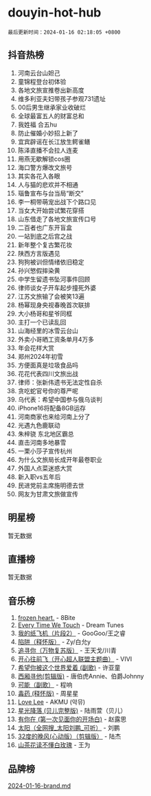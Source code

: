 # douyin-hot-hub

`最后更新时间：2024-01-16 02:18:05 +0800`

## 抖音热榜

1. 河南云台山妲己
1. 童锦程登台初体验
1. 各地文旅宣推卷出新高度
1. 维多利亚夫妇带孩子参观731遗址
1. 00后男生继承家业收破烂
1. 全球最富五人的财富总和
1. 我姓福 合五hu
1. 防止催婚小妙招上新了
1. 宜宾辟谣在长江放生鳄雀鳝
1. 陈泽直播不会拉人连麦
1. 用燕无歇解锁cos圈
1. 海口警方爆改文旅号
1. 其实各花入各眼
1. 人与猫的悲欢并不相通
1. 瑙鲁宣布与台当局“断交”
1. 李一桐带萌宠出战下个路口见
1. 当女大开始尝试繁花穿搭
1. 山东借走了各地文旅宣传口号
1. 二百者也广东开盲盒
1. 一站到底之后宫之战
1. 新年整个复古繁花妆
1. 陕西方言版遇见
1. 狗狗被训但情绪依旧稳定
1. 孙兴慜假摔染黄
1. 中学生留遗书坠河事件回顾
1. 律师谈女子开车起步撞死外婆
1. 江苏文旅输了会被笑13遍
1. 杨幂现身央视春晚首次联排
1. 大小杨哥和星爷同框
1. 主打一个已读乱回
1. 山海经里的冰雪云台山
1. 外卖小哥晒工资条单月4万多
1. 年会花样大赏
1. 郑州2024年初雪
1. 方便面真是垃圾食品吗
1. 花花代表四川文旅出战
1. 律师：张新伟遗书无法定性自杀
1. 贪吃蛇官号你的尊严呢
1. 乌代表：希望中国参与俄乌谈判
1. iPhone16将配备8GB运存
1. 河南商家也来给河南上分了
1. 光遇九色鹿联动
1. 朱梓骁 东北地区霸总
1. 直击河南多地暴雪
1. 一栗小莎子宣传杭州
1. 为什么文旅局长成开年最卷职业
1. 外国人点菜迷惑大赏
1. 新入职vs五年后
1. 民进党前主席施明德去世
1. 网友为甘肃文旅做宣传

## 明星榜

暂无数据

## 直播榜

暂无数据

## 音乐榜

1. [frozen heart.](https://sf6-cdn-tos.douyinstatic.com/obj/tos-cn-ve-2774/oIIWJfyjIACZA9zQMtnJ6hQQhFC4vhCupoRBsO) - 8Bite
1. [Every Time We Touch](https://sf86-cdn-tos.douyinstatic.com/obj/tos-cn-ve-2774/ogN6lUKQeBBfEVhIOMikG1CcJjugxk1tztZyhP) - Dream Tunes
1. [我的纸飞机（片段2）](https://sf86-cdn-tos.douyinstatic.com/obj/tos-cn-ve-2774/oM2ZrKcg2CD5AeRB2gkeXOFB1IxAGJdZPazYHf) - GooGoo/王之睿
1. [陷阱（释怀版）](https://sf86-cdn-tos.douyinstatic.com/obj/tos-cn-ve-2774/oE8C21LeZrzKLDFfQYgMzx4GAIHageG5IzayY7) - Zy/白允y
1. [追寻你（万物复苏版）](https://sf86-cdn-tos.douyinstatic.com/obj/tos-cn-ve-2774/oYeAZJsbjIDit9APmBg8u6uDUQnHmoCf3gbo74) - 王天戈/川青
1. [开心往前飞（开心超人联盟主题曲）](https://sf86-cdn-tos.douyinstatic.com/obj/tos-cn-ve-2774/9d8fb7c82cf1421fb93a9fe925275e0a) - VIVI
1. [希望你被这个世界爱着 (副歌)](https://sf86-cdn-tos.douyinstatic.com/obj/tos-cn-ve-2774/oUHCmWQfZlE3QQBKBeD8rCFLpJzPgCpImhsxMt) - 许亚童
1. [西厢寻他(剪辑版)](https://sf86-cdn-tos.douyinstatic.com/obj/tos-cn-ve-2774/oUsAVfAQKlRNxEv5qxvIB8o5qmIWUcXbzJKJhw) - 唐伯虎Annie、伯爵Johnny
1. [可能（副歌）](https://sf86-cdn-tos.douyinstatic.com/obj/tos-cn-ve-2774/cde1731888894259b333569393c2fb51) - 程响
1. [毒药 (释怀版)](https://sf86-cdn-tos.douyinstatic.com/obj/tos-cn-ve-2774/oYILMEAzspdZBIzy4frJNB8ZHPHWAhiwowd4Ad) - 周星星
1. [Love Lee](https://sf86-cdn-tos.douyinstatic.com/obj/tos-cn-ve-2774/o05GbkJGbCBTdDnMtB0fwOYgkeZp23vrWQDQBS) - AKMU (악뮤)
1. [星光降落 (贝儿完整版)](https://sf86-cdn-tos.douyinstatic.com/obj/tos-cn-ve-2774/okwB9hAwyAtsFFkFBzAX1hOOfQuIoMNs0W2Mwr) - 陆雨萱（贝儿）
1. [有你在 (第一次见面你的开场白)](https://sf3-cdn-tos.douyinstatic.com/obj/tos-cn-ve-2774/oAthrQ3ClJBfI57uBoFEgNDYtNCZ0TSYQQfxQ0) - 赵露思
1. [太阳（全网搜_太阳刘鹏_可听）](https://sf3-cdn-tos.douyinstatic.com/obj/tos-cn-ve-2774/ogWbyIQnlBFImVbeDocRdCIYtBHlbJXgfZMvgz) - 刘鹏
1. [32度的晚风(心动版）（剪辑版）](https://sf86-cdn-tos.douyinstatic.com/obj/tos-cn-ve-2774/owNyabsyWdzUulxhoJfK8IBXgp0UMQAHpvGh2B) - 陆杰
1. [山茶花读不懂白玫瑰](https://sf86-cdn-tos.douyinstatic.com/obj/tos-cn-ve-2774/osfn8B7DktrRHEPJgPCfDbw7QDQEkwC16BxZg9) - 王为

## 品牌榜

[2024-01-16-brand.md](2024-01-16-brand.md)
